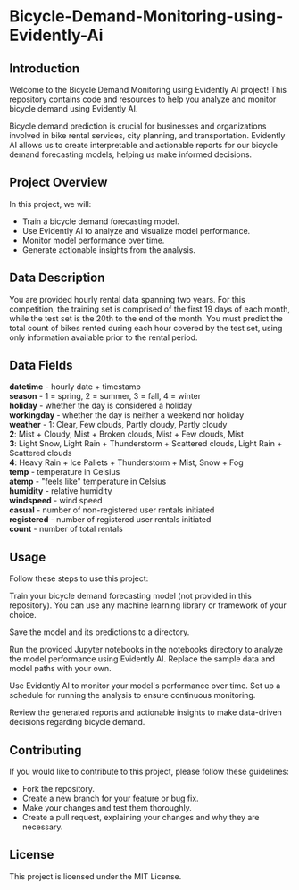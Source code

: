 # Bicycle-Demand-Monitoring-using-Evidently-Ai

## Introduction
Welcome to the Bicycle Demand Monitoring using Evidently AI project! This repository contains code and resources to help you analyze and monitor bicycle demand using Evidently AI.

Bicycle demand prediction is crucial for businesses and organizations involved in bike rental services, city planning, and transportation. Evidently AI allows us to create interpretable and actionable reports for our bicycle demand forecasting models, helping us make informed decisions.

## Project Overview
In this project, we will:

- Train a bicycle demand forecasting model.  
- Use Evidently AI to analyze and visualize model performance.  
- Monitor model performance over time.  
- Generate actionable insights from the analysis.  

## Data Description
You are provided hourly rental data spanning two years. For this competition, the training set is comprised of the first 19 days of each month, while the test set is the 20th to the end of the month. You must predict the total count of bikes rented during each hour covered by the test set, using only information available prior to the rental period.

## Data Fields
**datetime** - hourly date + timestamp    
**season** -  1 = spring, 2 = summer, 3 = fall, 4 = winter   
**holiday** - whether the day is considered a holiday  
**workingday** - whether the day is neither a weekend nor holiday  
**weather** - 1: Clear, Few clouds, Partly cloudy, Partly cloudy  
**2**: Mist + Cloudy, Mist + Broken clouds, Mist + Few clouds, Mist  
**3**: Light Snow, Light Rain + Thunderstorm + Scattered clouds, Light Rain + Scattered clouds  
**4**: Heavy Rain + Ice Pallets + Thunderstorm + Mist, Snow + Fog   
**temp** - temperature in Celsius  
**atemp** - "feels like" temperature in Celsius  
**humidity** - relative humidity  
**windspeed** - wind speed  
**casual** - number of non-registered user rentals initiated  
**registered** - number of registered user rentals initiated  
**count** - number of total rentals  


## Usage
Follow these steps to use this project:

Train your bicycle demand forecasting model (not provided in this repository). You can use any machine learning library or framework of your choice.  

Save the model and its predictions to a directory.  

Run the provided Jupyter notebooks in the notebooks directory to analyze the model performance using Evidently AI. Replace the sample data and model paths with your own.  

Use Evidently AI to monitor your model's performance over time. Set up a schedule for running the analysis to ensure continuous monitoring.  

Review the generated reports and actionable insights to make data-driven decisions regarding bicycle demand.  

## Contributing
If you would like to contribute to this project, please follow these guidelines:

- Fork the repository.
- Create a new branch for your feature or bug fix.
- Make your changes and test them thoroughly.
- Create a pull request, explaining your changes and why they are necessary.

## License
This project is licensed under the MIT License.
